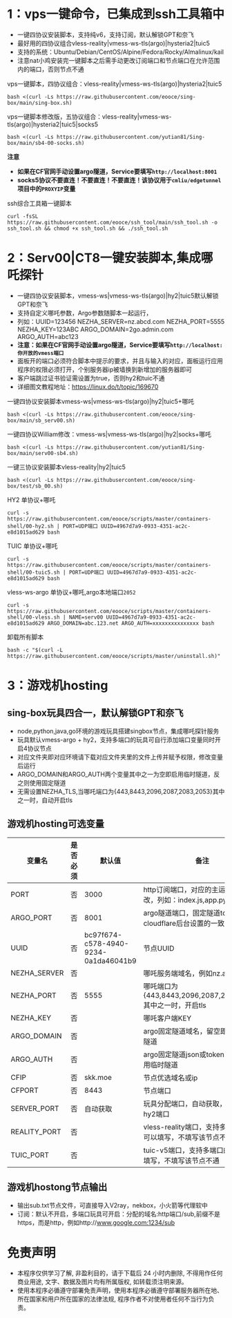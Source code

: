 # 1：vps一键命令，已集成到ssh工具箱中
* 一键四协议安装脚本，支持纯v6，支持订阅，默认解锁GPT和奈飞
* 最好用的四协议组合vless-reality|vmess-ws-tls(argo)|hysteria2|tuic5
* 支持的系统：Ubuntu/Debian/CentOS/Alpine/Fedora/Rocky/Almalinux/kail
* 注意nat小鸡安装完一键脚本之后需手动更改订阅端口和节点端口在允许范围内的端口，否则节点不通

vps一键脚本，四协议组合：vless-reality|vmess-ws-tls(argo)|hysteria2|tuic5
```
bash <(curl -Ls https://raw.githubusercontent.com/eooce/sing-box/main/sing-box.sh)
```
vps一键脚本修改版，五协议组合：vless-reality|vmess-ws-tls(argo)|hysteria2|tuic5|socks5
```
bash <(curl -Ls https://raw.githubusercontent.com/yutian81/Sing-box/main/sb4-00-socks.sh)
```

**注意**
- **如果在CF官网手动设置argo隧道，Service要填写`http://localhost:8001`**
- **socks5协议不要直连！不要直连！不要直连！该协议用于`cmliu/edgetunnel`项目中的`PROXYIP`变量**

ssh综合工具箱一键脚本
```
curl -fsSL https://raw.githubusercontent.com/eooce/ssh_tool/main/ssh_tool.sh -o ssh_tool.sh && chmod +x ssh_tool.sh && ./ssh_tool.sh
```

# 2：Serv00|CT8一键安装脚本,集成哪吒探针
* 一键四协议安装脚本，vmess-ws|vmess-ws-tls(argo)|hy2|tuic5默认解锁GPT和奈飞
* 支持自定义哪吒参数，Argo参数随脚本一起运行，
* 列如：UUID=123456 NEZHA_SERVER=nz.abcd.com NEZHA_PORT=5555 NEZHA_KEY=123ABC ARGO_DOMAIN=2go.admin.com ARGO_AUTH=abc123
* **注意：如果在CF官网手动设置argo隧道，Service要填写`http://localhost:你开放的vmess端口`**
* 面板开的端口必须符合脚本中提示的要求，并且与输入的对应，面板运行应用程序的权限必须打开，个别服务器ip被墙换到新增加的服务器即可
* 客户端跳过证书验证需设置为true，否则hy2和tuic不通
* 详细图文教程地址：https://linux.do/t/topic/169670

一键四协议安装脚本vmess-ws|vmess-ws-tls(argo)|hy2|tuic5+哪吒
```
bash <(curl -Ls https://raw.githubusercontent.com/eooce/sing-box/main/sb_serv00.sh)
```

一键四协议William修改：vmess-ws|vmess-ws-tls(argo)|hy2|socks+哪吒
```
bash <(curl -Ls https://raw.githubusercontent.com/yutian81/Sing-box/main/serv00-sb4.sh)
```

一键三协议安装脚本vless-reality|hy2|tuic5 
```
bash <(curl -Ls https://raw.githubusercontent.com/eooce/sing-box/test/sb_00.sh)
```

HY2 单协议+哪吒
```
curl -s https://raw.githubusercontent.com/eooce/scripts/master/containers-shell/00-hy2.sh | PORT=UDP端口 UUID=4967d7a9-0933-4351-ac2c-e8d1015ad629 bash
```

TUIC 单协议+哪吒
```
curl -s https://raw.githubusercontent.com/eooce/scripts/master/containers-shell/00-tuic5.sh | PORT=UDP端口 UUID=4967d7a9-0933-4351-ac2c-e8d1015ad629 bash
```

vless-ws-argo 单协议+哪吒,argo本地端口`2052`
```
curl -s https://raw.githubusercontent.com/eooce/scripts/master/containers-shell/00-vless.sh | NAME=serv00 UUID=4967d7a9-0933-4351-ac2c-e8d1015ad629 ARGO_DOMAIN=abc.123.net ARGO_AUTH=xxxxxxxxxxxxxxx bash
```
卸载所有脚本
```
bash -c "$(curl -L https://raw.githubusercontent.com/eooce/scripts/master/uninstall.sh)"
```

# 3：游戏机hosting
## sing-box玩具四合一，默认解锁GPT和奈飞
* node,python,java,go环境的游戏玩具搭建singbox节点，集成哪吒探针服务
* 玩具默认vmess-argo + hy2，支持多端口的玩具可自行添加端口变量同时开启4协议节点
* 对应文件夹即对应环境请下载对应文件夹里的文件上传并赋予权限，修改变量后运行
* ARGO_DOMAIN和ARGO_AUTH两个变量其中之一为空即启用临时隧道，反之则使用固定隧道
* 无需设置NEZHA_TLS,当哪吒端口为{443,8443,2096,2087,2083,2053}其中之一时，自动开启tls

## 游戏机hosting可选变量
  | 变量名        | 是否必须 | 默认值 | 备注 |
  | ------------ | ------ | ------ | ------ |
  | PORT         | 否 |  3000  |http订阅端口，对应的主运行文件中修改，列如：index.js,app.py中 |
  | ARGO_PORT    | 否 |  8001  |argo隧道端口，固定隧道token需和cloudflare后台设置的一致      |
  | UUID         | 否 | bc97f674-c578-4940-9234-0a1da46041b9|节点UUID                     |
  | NEZHA_SERVER | 否 |        | 哪吒服务端域名，例如nz.aaa.com                             |
  | NEZHA_PORT   | 否 |  5555  | 哪吒端口为{443,8443,2096,2087,2083,2053}其中之一时，开启tls|
  | NEZHA_KEY    | 否 |        | 哪吒客户端KEY                                             |
  | ARGO_DOMAIN  | 否 |        | argo固定隧道域名，留空即启用临时隧道                        |
  | ARGO_AUTH    | 否 |        | argo固定隧道json或token，留空即启用临时隧道                 |
  | CFIP         | 否 |skk.moe | 节点优选域名或ip                                           |
  | CFPORT       | 否 |  8443  |节点端口                                                   |
  | SERVER_PORT  | 否 |自动获取 | 玩具分配端口，自动获取，无需填写，hy2端口                    |
  | REALITY_PORT | 否 |        | vless-reality端口，支持多端口的玩具可以填写，不填写该节点不通 |
  | TUIC_PORT    | 否 |        | tuic-v5端口，支持多端口的玩具可以填写，不填写该节点不通       |

## 游戏机hostong节点输出
* 输出sub.txt节点文件，可直接导入V2ray，nekbox，小火箭等代理软中
* 订阅：默认不开启，多端口玩具可开启：分配的域名:http端口/sub,前缀不是https，而是http，例如http://www.google.com:1234/sub

# 免责声明
* 本程序仅供学习了解, 非盈利目的，请于下载后 24 小时内删除, 不得用作任何商业用途, 文字、数据及图片均有所属版权, 如转载须注明来源。
* 使用本程序必循遵守部署免责声明，使用本程序必循遵守部署服务器所在地、所在国家和用户所在国家的法律法规, 程序作者不对使用者任何不当行为负责。
